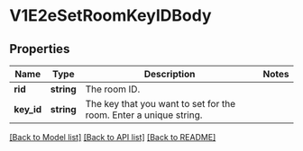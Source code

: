 # V1E2eSetRoomKeyIDBody

## Properties
Name | Type | Description | Notes
------------ | ------------- | ------------- | -------------
**rid** | **string** | The room ID. | 
**key_id** | **string** | The key that you want to set for the room. Enter a unique string. | 

[[Back to Model list]](../../README.md#documentation-for-models) [[Back to API list]](../../README.md#documentation-for-api-endpoints) [[Back to README]](../../README.md)

